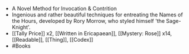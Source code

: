 - A Novel Method for Invocation & Contrition
- Ingenious and rather beautiful techniques for entreating the Names of the Hours, developed by Rory Morrow, who styled himself 'the Sage-Knight'.
- [[Tally Price]] x2, [[Written in Ericapaean]], [[Mystery: Rose]] x14, [[Readable]], [[Thing]], [[Codex]]
- #Books
